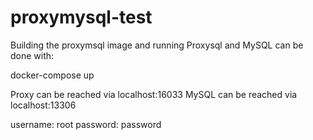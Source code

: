 # proxymysql-test

Building the proxymsql image and running Proxysql and MySQL can be done with:

docker-compose up

Proxy can be reached via localhost:16033
MySQL can be reached via localhost:13306

username: root
password: password
